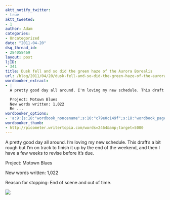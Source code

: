 ```yaml
---
aktt_notify_twitter:
- true
aktt_tweeted:
- 1
author: Adam
categories:
- Uncategorized
date: "2011-04-20"
dsq_thread_id:
- 284058469
layout: post
ljID:
- 341
title: Dusk fell and so did the green haze of the Aurora Borealis
url: /blog/2011/04/20/dusk-fell-and-so-did-the-green-haze-of-the-aurora-borealis/
wordbooker_extract:
- |
  A pretty good day all around. I'm loving my new schedule. This draft's a bit rough but I'm on track to finish it up by the end of the weekend, and then I have a few weeks to revise before it's due.

  Project: Motown Blues
  New words written: 1,022
  Re ...
wordbooker_options:
- 'a:9:{s:18:"wordbook_noncename";s:10:"c79e0c149f";s:18:"wordbook_page_post";s:4:"-100";s:18:"wordbook_orandpage";s:1:"2";s:23:"wordbook_default_author";s:1:"1";s:23:"wordbook_extract_length";s:3:"256";s:19:"wordbook_actionlink";s:3:"300";s:26:"wordbooker_publish_default";s:2:"on";s:18:"wordbook_attribute";s:30:"Wrote a new post on their blog";s:29:"wordbooker_status_update_text";s:35:": New blog post :  %title% - %link%";}'
wordbooker_thumb:
- http://picometer.writertopia.com/words=2464&amp;target=5000
---
```

A pretty good day all around. I&#8217;m loving my new schedule. This draft&#8217;s a bit rough but I&#8217;m on track to finish it up by the end of the weekend, and then I have a few weeks to revise before it&#8217;s due.

Project: Motown Blues

New words written: 1,022

Reason for stopping: End of scene and out of time.

![](1)

&nbsp;

 [1]: http://picometer.writertopia.com/words=2464&target=5000
